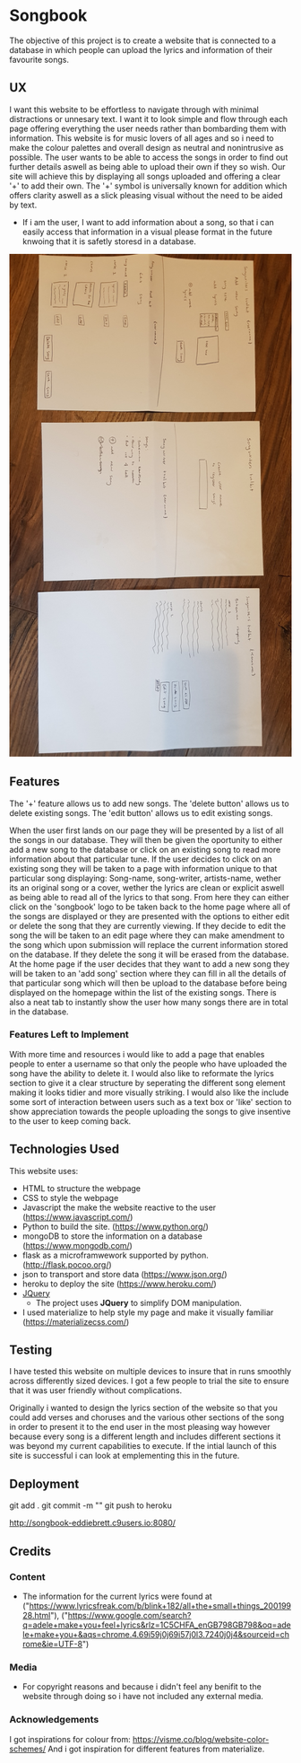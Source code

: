 # Songbook

The objective of this project is to create a website that is connected to a database in which people can upload the lyrics and information of their favourite songs.

 
## UX
 
I want this website to be effortless to navigate through with minimal distractions or unnesary text. I want it to look simple and flow through each page offering everything the user needs rather than bombarding them with information. This website is for music lovers of all ages and so i need to make the colour palettes and overall design as neutral and nonintrusive as possible. The user wants to be able to access the songs in order to find out further details aswell as being able to upload their own if they so wish. Our site will achieve this by displaying all songs uploaded and offering a clear '+' to add their own. The '+' symbol is universally known for addition which offers clarity aswell as a slick pleasing visual without the need to be aided by text.


- If i am the user, I want to add information about a song, so that i can easily access that information in a visual please format in the future knwoing that it is safetly storesd in a database.

![alt text](wireframe.jpg)

## Features

The '+' feature allows us to add new songs.
The 'delete button' allows us to delete existing songs.
The 'edit button' allows us to edit existing songs.

When the user first lands on our page they will be presented by a list of all the songs in our database. They will then be given the oportunity to either add a new song to the database or click on an existing song to read more information about that particular tune. If the user decides to click on an existing song they will be taken to a page with information unique to that particular song displaying: Song-name, song-writer, artists-name, wether its an original song or a cover, wether the lyrics are clean or explicit aswell as being able to read all of the lyrics to that song. From here they can either click on the 'songbook' logo to be taken back to the home page where all of the songs are displayed or they are presented with the options to either edit or delete the song that they are currently viewing. If they decide to edit the song the will be taken to an edit page where they can make amendment to the song which upon submission will replace the current information stored on the database. If they delete the song it will be erased from the database. At the home page if the user decides that they want to add a new song they will be taken to an 'add song' section where they can fill in all the details of that particular song which will then be upload to the database before being displayed on the homepage within the list of the existing songs. There is also a neat tab to instantly show the user how many songs there are in total in the database.


### Features Left to Implement
With more time and resources i would like to add a page that enables people to enter a username so that only the people who have uploaded the song have the ability to delete it.
I would also like to reformate the lyrics section to give it a clear structure by seperating the different song element making it looks tidier and more visually striking. 
I would also like the include some sort of interaction between users such as a text box or 'like' section to show appreciation towards the people uploading the songs to give insentive to the user to keep coming back.

## Technologies Used

This website uses:
- HTML to structure the webpage
- CSS to style the webpage
- Javascript the make the website reactive to the user (https://www.javascript.com/)
- Python to build the site. (https://www.python.org/)
- mongoDB to store the information on a database (https://www.mongodb.com/)
- flask as a microframwework supported by python. (http://flask.pocoo.org/)
- json to transport and store data (https://www.json.org/)
- heroku to deploy the site (https://www.heroku.com/)
- [JQuery](https://jquery.com)
    - The project uses **JQuery** to simplify DOM manipulation.
- I used materialize to help style my page and make it visually familiar (https://materializecss.com/)

## Testing
I have tested this website on multiple devices to insure that in runs smoothly across differently sized devices. I got a few people to trial the site to ensure that it was user friendly without complications.

Originally i wanted to design the lyrics section of the website so that you could add verses and choruses and the various other sections of the song in order to present it to the end user in the most pleasing way however because every song is a different length and includes different sections it was beyond my current capabilities to execute. If the intial launch of this site is successful i can look at emplementing this in the future.

## Deployment

git add .
git commit -m ""
git push to heroku

http://songbook-eddiebrett.c9users.io:8080/

## Credits

### Content
- The information for the current lyrics were found at ("https://www.lyricsfreak.com/b/blink+182/all+the+small+things_20019928.html"), ("https://www.google.com/search?q=adele+make+you+feel+lyrics&rlz=1C5CHFA_enGB798GB798&oq=adele+make+you+&aqs=chrome.4.69i59j0j69i57j0l3.7240j0j4&sourceid=chrome&ie=UTF-8")
### Media
- For copyright reasons and because i didn't feel any benifit to the website through doing so i have not included any external media.

### Acknowledgements
I got inspirations for colour from: https://visme.co/blog/website-color-schemes/
And i got inspiration for different features from materialize.
